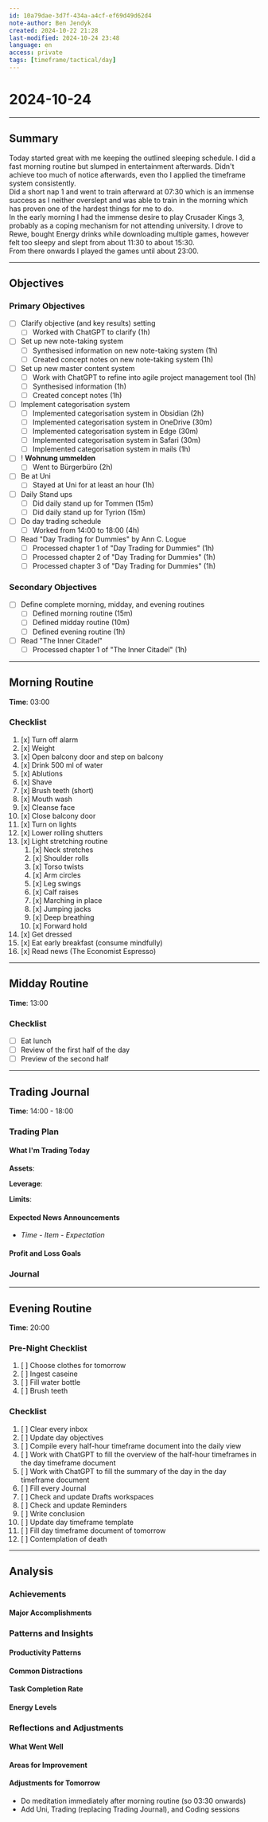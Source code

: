 ```yaml
---
id: 10a79dae-3d7f-434a-a4cf-ef69d49d62d4
note-author: Ben Jendyk
created: 2024-10-22 21:28
last-modified: 2024-10-24 23:48
language: en
access: private
tags: [timeframe/tactical/day]
---
```


# 2024-10-24

---

## Summary

Today started great with me keeping the outlined sleeping schedule. I did a fast morning routine but slumped in entertainment afterwards. Didn't achieve too much of notice afterwards, even tho I applied the timeframe system consistently.  
Did a short nap 1 and went to train afterward at 07:30 which is an immense success as I neither overslept and was able to train in the morning which has proven one of the hardest things for me to do.  
In the early morning I had the immense desire to play Crusader Kings 3, probably as a coping mechanism for not attending university. I drove to Rewe, bought Energy drinks while downloading multiple games, however felt too sleepy and slept from about 11:30 to about 15:30.  
From there onwards I played the games until about 23:00.

---

## Objectives

### Primary Objectives

- [ ] Clarify objective (and key results) setting
	- [ ] Worked with ChatGPT to clarify (1h)
- [ ] Set up new note-taking system
	- [ ] Synthesised information on new note-taking system (1h)
	- [ ] Created concept notes on new note-taking system (1h)
- [ ] Set up new master content system
	- [ ] Work with ChatGPT to refine into agile project management tool (1h)
	- [ ] Synthesised information (1h)
	- [ ] Created concept notes (1h)
- [ ] Implement categorisation system
	- [ ] Implemented categorisation system in Obsidian (2h)
	- [ ] Implemented categorisation system in OneDrive (30m)
	- [ ] Implemented categorisation system in Edge (30m)
	- [ ] Implemented categorisation system in Safari (30m)
	- [ ] Implemented categorisation system in mails (1h)
- [ ] ! **Wohnung ummelden**
	- [ ] Went to Bürgerbüro (2h)
- [ ] Be at Uni
	- [ ] Stayed at Uni for at least an hour (1h)
- [ ] Daily Stand ups
	- [ ] Did daily stand up for Tommen (15m)
	- [ ] Did daily stand up for Tyrion (15m)
- [ ] Do day trading schedule
	- [ ] Worked from 14:00 to 18:00 (4h)
- [ ] Read "Day Trading for Dummies" by Ann C. Logue
	- [ ] Processed chapter 1 of "Day Trading for Dummies" (1h)
	- [ ] Processed chapter 2 of "Day Trading for Dummies" (1h)
	- [ ] Processed chapter 3 of "Day Trading for Dummies" (1h)

### Secondary Objectives

- [ ] Define complete morning, midday, and evening routines
	- [ ] Defined morning routine (15m)
	- [ ] Defined midday routine (10m)
	- [ ] Defined evening routine (1h)
- [ ] Read "The Inner Citadel"
	- [ ] Processed chapter 1 of "The Inner Citadel" (1h)

---

## Morning Routine

**Time**: 03:00

### Checklist

1. [x] Turn off alarm
2. [x] Weight
3. [x] Open balcony door and step on balcony
4. [x] Drink 500 ml of water
5. [x] Ablutions
6. [x] Shave
7. [x] Brush teeth (short)
8. [x] Mouth wash
9. [x] Cleanse face
10. [x] Close balcony door
11. [x] Turn on lights
12. [x] Lower rolling shutters
13. [x] Light stretching routine
	1. [x] Neck stretches
	2. [x] Shoulder rolls
	3. [x] Torso twists
	4. [x] Arm circles
	5. [x] Leg swings
	6. [x] Calf raises
	7. [x] Marching in place
	8. [x] Jumping jacks
	9. [x] Deep breathing
	10. [x] Forward hold
14. [x] Get dressed
15. [x] Eat early breakfast (consume mindfully)
16. [x] Read news (The Economist Espresso)

---

## Midday Routine

**Time**: 13:00

### Checklist

- [ ] Eat lunch
- [ ] Review of the first half of the day
- [ ] Preview of the second half
---

## Trading Journal

**Time**: 14:00 - 18:00

### Trading Plan

#### What I'm Trading Today

**Assets**:

**Leverage**:

**Limits**:

#### Expected News Announcements

- *Time - Item - Expectation*

#### Profit and Loss Goals

### Journal

---

## Evening Routine

**Time**: 20:00

### Pre-Night Checklist

1. [ ] Choose clothes for tomorrow
2. [ ] Ingest caseine
3. [ ] Fill water bottle
4. [ ] Brush teeth

### Checklist

1. [ ] Clear every inbox
2. [ ] Update day objectives
3. [ ] Compile every half-hour timeframe document into the daily view
4. [ ] Work with ChatGPT to fill the overview of the half-hour timeframes in the day timeframe document
5. [ ] Work with ChatGPT to fill the summary of the day in the day timeframe document
6. [ ] Fill every Journal
7. [ ] Check and update Drafts workspaces
8. [ ] Check and update Reminders 
9. [ ] Write conclusion
10. [ ] Update day timeframe template
11. [ ] Fill day timeframe document of tomorrow
12. [ ] Contemplation of death

---

## Analysis

### Achievements

#### Major Accomplishments

### Patterns and Insights

#### Productivity Patterns

#### Common Distractions

#### Task Completion Rate

#### Energy Levels

### Reflections and Adjustments

#### What Went Well

#### Areas for Improvement

#### Adjustments for Tomorrow

- Do meditation immediately after morning routine (so 03:30 onwards)
- Add Uni, Trading (replacing Trading Journal), and Coding sessions
